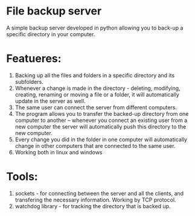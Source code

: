 # File backup server

A simple backup server developed in python allowing you to back-up a specific directory in your computer.

# Featueres:
1. Backing up all the files and folders in a specific directory and its subfolders.
2. Whenever a change is made in the directory - deleting, modifying, creating, renaming or moving a file or a folder, it will automatically update in the server as well.
3. The same user can connect the server from different computers.
4. The program allows you to transfer the backed-up directory from one computer to another – whenever you connect an existing user from a new computer the server will automatically push this directory to the new computer.
5. Every change you did in the folder in one computer will automatically change in other computers that are connected to the same user.
6. Working both in linux and windows


# Tools:
1. sockets - for connecting between the server and all the clients, and transfering the necessary information. Working by TCP protocol.
2. watchdog library - for tracking the directory that is backed up.

